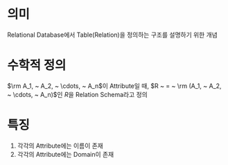 # 의미
Relational Database에서 Table(Relation)을 정의하는 구조를 설명하기 위한 개념

# 수학적 정의
$\rm A_1, ~ A_2, ~ \cdots, ~ A_n$이 Attribute일 때, $R ~ = ~ \rm (A_1, ~ A_2, ~ \cdots, ~ A_n)$인 $R$을 Relation Schema라고 정의

# 특징
1. 각각의 Attribute에는 이름이 존재
2. 각각의 Attribute에는 Domain이 존재